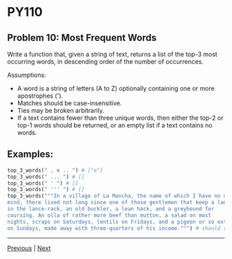 # PY110
## Problem 10: Most Frequent Words

Write a function that, given a string of text, returns a list of the top-3 most
occurring words, in descending order of the number of occurrences.

Assumptions:
- A word is a string of letters (A to Z) optionally containing one or more apostrophes (').
- Matches should be case-insensitive.
- Ties may be broken arbitrarily.
- If a text contains fewer than three unique words, then either the top-2 or top-1 words should be returned, or an empty list if a text contains no words.


## Examples:

```python
top_3_words(" , e .. ") # ["e"]
top_3_words(" ... ") # []
top_3_words(" ' ") # []
top_3_words(" ''' ") # []
top_3_words("""In a village of La Mancha, the name of which I have no desire to call to
mind, there lived not long since one of those gentlemen that keep a lance
in the lance-rack, an old buckler, a lean hack, and a greyhound for
coursing. An olla of rather more beef than mutton, a salad on most
nights, scraps on Saturdays, lentils on Fridays, and a pigeon or so extra
on Sundays, made away with three-quarters of his income.""") # should return ["a", "of", "on"]
```

---

[Previous](09.md) | [Next](11.md)
